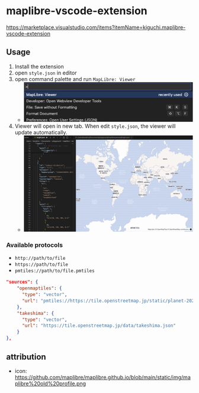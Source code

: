 # maplibre-vscode-extension

<https://marketplace.visualstudio.com/items?itemName=kiguchi.maplibre-vscode-extension>

## Usage

1. Install the extension
2. open `style.json` in editor
3. open command palette and run `MapLibre: Viewer`
    - ![](https://github.com/Kanahiro/maplibre-vscode-extension/blob/main/doc/palette.png?raw=true)
4. Viewer will open in new tab. When edit `style.json`, the viewer will update automatically.
    - ![](https://github.com/Kanahiro/maplibre-vscode-extension/blob/main/doc/viewer.png?raw=true)

### Available protocols

- `http://path/to/file`
- `https://path/to/file`
- `pmtiles://path/to/file.pmtiles`

```json
"sources": {
    "openmaptiles": {
      "type": "vector",
      "url": "pmtiles://https://tile.openstreetmap.jp/static/planet-20240729.pmtiles"
    },
    "takeshima": {
      "type": "vector",
      "url": "https://tile.openstreetmap.jp/data/takeshima.json"
    }
},
```

## attribution

- icon: <https://github.com/maplibre/maplibre.github.io/blob/main/static/img/maplibre%20old%20profile.png>
